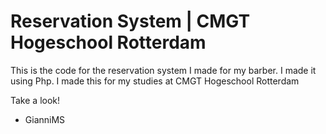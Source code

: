 # Reservation System | CMGT Hogeschool Rotterdam 
This is the code for the reservation system I made for my barber. I made it using Php. I made this for my studies at CMGT Hogeschool Rotterdam

Take a look!
- GianniMS

